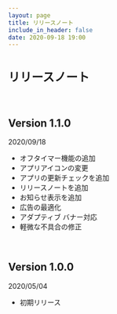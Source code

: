 ```yaml
---
layout: page
title: リリースノート
include_in_header: false
date: 2020-09-18 19:00
---
```


# `リリースノート`
<br>

## **Version 1.1.0**
2020/09/18
- オフタイマー機能の追加
- アプリアイコンの変更
- アプリの更新チェックを追加
- リリースノートを追加
- お知らせ表示を追加
- 広告の最適化
- アダプティブ バナー対応
- 軽微な不具合の修正

<br>

## **Version 1.0.0**
2020/05/04
- 初期リリース

<br>